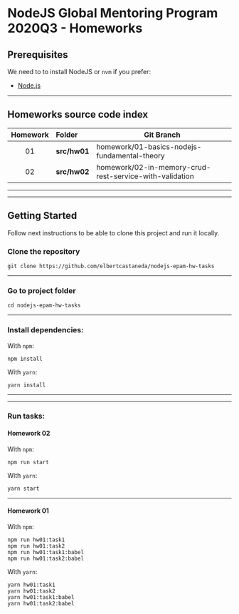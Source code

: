 # NodeJS Global Mentoring Program 2020Q3 - Homeworks

## Prerequisites

We need to to install NodeJS or `nvm` if you prefer:

- [Node.js](https://nodejs.org/en/)

---

## Homeworks source code index

| Homework |    Folder     |                       Git Branch                        |
|:--------:|:--------------|---------------------------------------------------------|
|    01    |  **src/hw01** | homework/01-basics-nodejs-fundamental-theory            |
|    02    |  **src/hw02** | homework/02-in-memory-crud-rest-service-with-validation |

---
---

## Getting Started

Follow next instructions to be able to clone this project and run it locally.

### Clone the repository

```console
git clone https://github.com/elbertcastaneda/nodejs-epam-hw-tasks
```

---

### Go to project folder

```console
cd nodejs-epam-hw-tasks
```

---

### Install dependencies:

With `npm`:

```console
npm install
```

With `yarn`:

```console
yarn install
```

---
---

### Run tasks:

#### **Homework 02**

With `npm`:
```console
npm run start
```

With `yarn`:
```console
yarn start
```

---

#### **Homework 01**

With `npm`:
```console
npm run hw01:task1
npm run hw01:task2
npm run hw01:task1:babel
npm run hw01:task2:babel
```

With `yarn`:
```console
yarn hw01:task1
yarn hw01:task2
yarn hw01:task1:babel
yarn hw01:task2:babel
```